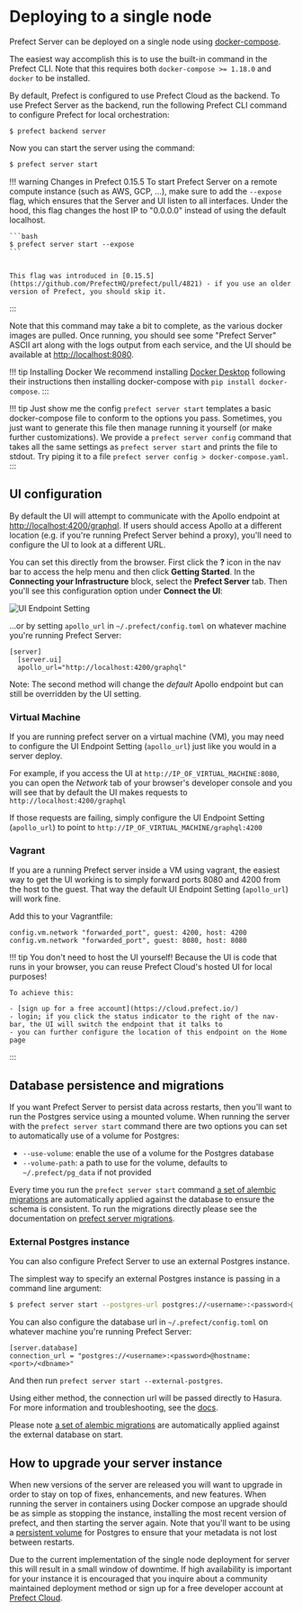 # Deploying to a single node

Prefect Server can be deployed on a single node using [docker-compose](https://docs.docker.com/compose/). 

The easiest way accomplish this is to use the built-in command in the Prefect CLI.
Note that this requires both `docker-compose >= 1.18.0` and `docker` to be installed.

By default, Prefect is configured to use Prefect Cloud as the backend. To use Prefect Server as the backend, run the following Prefect CLI command to configure Prefect for local orchestration:

```
$ prefect backend server
``` 

Now you can start the server using the command:

```bash
$ prefect server start
```


!!! warning Changes in Prefect 0.15.5
    To start Prefect Server on a remote compute instance (such as AWS, GCP, ...), make sure to add the `--expose` flag, which ensures that the Server and UI listen to all interfaces. Under the hood, this flag changes the host IP to "0.0.0.0" instead of using the default localhost.

    ```bash
    $ prefect server start --expose
    ```


    This flag was introduced in [0.15.5](https://github.com/PrefectHQ/prefect/pull/4821) - if you use an older version of Prefect, you should skip it. 
:::


Note that this command may take a bit to complete, as the various docker images are pulled. Once running,
you should see some "Prefect Server" ASCII art along with the logs output from each service, and the UI should be available at
[http://localhost:8080](http://localhost:8080).


!!! tip Installing Docker
    We recommend installing [Docker Desktop](https://www.docker.com/products/docker-desktop) following their instructions then installing docker-compose with `pip install docker-compose`.
:::


!!! tip Just show me the config
    `prefect server start` templates a basic docker-compose file to conform to the options you pass. Sometimes, you just want to generate this file then manage running it yourself (or make further customizations). We provide a `prefect server config` command that takes all the same settings as `prefect server start` and prints the file to stdout. Try piping it to a file `prefect server config > docker-compose.yaml`.
:::

## UI configuration

By default the UI will attempt to communicate with the Apollo endpoint at
[http://localhost:4200/graphql](http://localhost:4200/graphql). If users should access Apollo at a
different location (e.g. if you're running Prefect Server behind a proxy), you'll need to configure the UI
to look at a different URL.

You can set this directly from the browser. First click the **?** icon in the nav bar to access the help menu and then click **Getting Started**. In the **Connecting your Infrastructure** block, select the **Prefect Server** tab. Then you'll see this configuration option under **Connect the UI**: 

![UI Endpoint Setting](/orchestration/server/server-endpoint.png)

...or by setting `apollo_url` in `~/.prefect/config.toml` on whatever machine you're running Prefect Server:

```
[server]
  [server.ui]
  apollo_url="http://localhost:4200/graphql"
```

Note: The second method will change the _default_ Apollo endpoint but can still be overridden by the UI setting.

### Virtual Machine

If you are running prefect server on a virtual machine (VM), you may need to 
configure the UI Endpoint Setting (`apollo_url`) just like you would in a server deploy.

For example, if you access the UI at
`http://IP_OF_VIRTUAL_MACHINE:8080`,
you can open the *Network* tab of your browser's developer console and you will see
that by default the UI makes requests to 
`http://localhost:4200/graphql`

If those requests are failing, simply configure the UI Endpoint Setting 
(`apollo_url`) to point to
`http://IP_OF_VIRTUAL_MACHINE/graphql:4200`


### Vagrant

If you are a running Prefect server inside a VM using vagrant, 
the easiest way to get the UI working is to simply forward ports 8080 and 4200 
from the host to the guest.  That way the default UI Endpoint Setting 
(`apollo_url`) will work fine. 

Add this to your Vagrantfile:

```
config.vm.network "forwarded_port", guest: 4200, host: 4200
config.vm.network "forwarded_port", guest: 8080, host: 8080
```


!!! tip You don't need to host the UI yourself!
    Because the UI is code that runs in your browser, you can reuse Prefect Cloud's hosted UI for local purposes!

    To achieve this:

    - [sign up for a free account](https://cloud.prefect.io/)
    - login; if you click the status indicator to the right of the nav-bar, the UI will switch the endpoint that it talks to
    - you can further configure the location of this endpoint on the Home page
:::

## Database persistence and migrations

If you want Prefect Server to persist data across restarts, then you'll want to run the Postgres service
using a mounted volume. When running the server with the `prefect server start` command there are two
options you can set to automatically use of a volume for Postgres:

- `--use-volume`: enable the use of a volume for the Postgres database
- `--volume-path`: a path to use for the volume, defaults to `~/.prefect/pg_data` if not provided

Every time you run the `prefect server start` command [a set of alembic migrations](https://github.com/PrefectHQ/server/tree/master/services/postgres/alembic/versions) are automatically
applied against the database to ensure the schema is consistent. To run the migrations directly please
see the documentation on [prefect server migrations](https://github.com/PrefectHQ/server#running-the-system).

### External Postgres instance

You can also configure Prefect Server to use an external Postgres instance.

The simplest way to specify an external Postgres instance is passing in a command line argument:

```bash
$ prefect server start --postgres-url postgres://<username>:<password>@hostname:<port>/<dbname>
```

You can also configure the database url in `~/.prefect/config.toml` on whatever machine you're running Prefect Server:

```
[server.database]
connection_url = "postgres://<username>:<password>@hostname:<port>/<dbname>"
```

And then run `prefect server start --external-postgres`. 

Using either method, the connection url will be passed directly to Hasura. For more information and troubleshooting, see the [docs](https://hasura.io/docs/latest/graphql/core/deployment/deployment-guides/docker.html#database-url).

Please note [a set of alembic migrations](https://github.com/PrefectHQ/server/tree/master/services/postgres/alembic/versions) are automatically applied against
the external database on start.

## How to upgrade your server instance

When new versions of the server are released you will want to upgrade in order to stay on top of fixes,
enhancements, and new features. When running the server in containers using Docker compose an upgrade
should be as simple as stopping the instance, installing the most recent version of prefect, and then
starting the server again. Note that you'll want to be using a [persistent
volume](/orchestration/server/deploy-local.md#database-persistence-and-migrations) for Postgres to ensure
that your metadata is not lost between restarts.

Due to the current implementation of the single node deployment for server this will result in a small
window of downtime. If high availability is important for your instance it is encouraged that you inquire
about a community maintained deployment method or sign up for a free developer account at
[Prefect Cloud](https://cloud.prefect.io).
